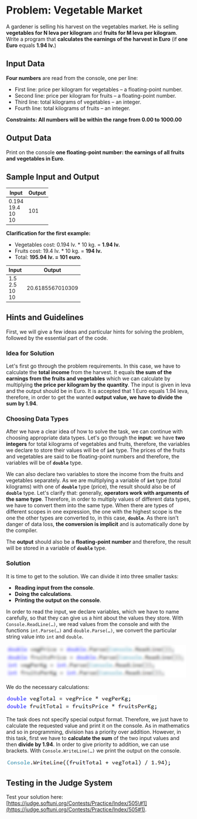 # Problem: Vegetable Market

A gardener is selling his harvest on the vegetables market. He is selling **vegetables for N leva per kilogram** and **fruits for M leva per kilogram**. Write a program that **calculates the earnings of the harvest in Euro** (if **one Euro** equals **1.94 lv.**)

## Input Data

**Four numbers** are read from the console, one per line: 
* First line: price per kilogram for vegetables – a floating-point number.
* Second line: price per kilogram for fruits – a floating-point number.
* Third line: total kilograms of vegetables – an integer.
* Fourth line: total kilograms of fruits – an integer. 

**Constraints: All numbers will be within the range from 0.00 to 1000.00**

## Output Data

Print on the console **one floating-point number: the earnings of all fruits and vegetables in Euro**.

## Sample Input and Output

| Input   | Output  |
|-----------|----------|
|0.194<br>19.4<br>10<br>10|101 | 

**Clarification for the first example:**

* Vegetables cost: 0.194 lv. \* 10 kg. = **1.94 lv.**
* Fruits cost: 19.4 lv. \* 10 kg.  = **194 lv.**
* Total: **195.94 lv. = 101 euro**. 

| Input    | Output      |
|-----------|----------------|
|1.5<br>2.5<br>10<br>10|20.6185567010309| 

## Hints and Guidelines

First, we will give a few ideas and particular hints for solving the problem, followed by the essential part of the code.  

### Idea for Solution

Let's first go through the problem requirements. In this case, we have to calculate the **total income** from the harvest. It equals **the sum of the earnings from the fruits and vegetables** which we can calculate by multiplying **the price per kilogram by the quantity**. The input is given in leva and the output should be in Euro. It is accepted that 1 Euro equals 1.94 leva, therefore, in order to get the wanted **output value, we have to divide the sum by 1.94**.

### Choosing Data Types

After we have a clear idea of how to solve the task, we can continue with choosing appropriate data types. Let's go through the **input**: we have **two integers** for total kilograms of vegetables and fruits, therefore, the variables we declare to store their values will be of **`int`** type. The prices of the fruits and vegetables are said to be floating-point numbers and therefore, the variables will be of **`double`** type.

We can also declare two variables to store the income from the fruits and vegetables separately. As we are multiplying a variable of **`int`** type (total kilograms) with one of **`double`** type (price), the result should also be of **`double`** type. Let's clarify that: generally, **operators work with arguments of the same type**. Therefore, in order to multiply values of different data types, we have to convert them into the same type. When there are types of different scopes in one expression, the one with the highest scope is the one the other types are converted to, in this case, **`double`**. As there isn't danger of data loss, **the conversion is implicit** and is automatically done by the compiler. 

The **output** should also be a **floating-point number** and therefore, the result will be stored in a variable of **`double`** type.

### Solution

It is time to get to the solution. We can divide it into three smaller tasks:

* **Reading input from the console**.
* **Doing the calculations**.
* **Printing the output on the console**.

In order to read the input, we declare variables, which we have to name carefully, so that they can give us a hint about the values they store. With `Console.ReadLine(…)`, we read values from the console and with the functions `int.Parse(…)` and `double.Parse(…)`, we convert the particular string value into `int` and `double`.

![](/assets/chapter-2-2-images/02.Vegetable-market-01.png)

We do the necessary calculations:

![](/assets/chapter-2-2-images/02.Vegetable-market-02.png)

The task does not specify special output format. Therefore, we just have to calculate the requested value and print it on the console. As in mathematics and so in programming, division has a priority over addition. However, in this task, first we have to **calculate the sum** of the two input values and then **divide by 1.94**. In order to give priority to addition, we can use brackets. With `Console.WriteLine(…)` we print the output on the console.

![](/assets/chapter-2-2-images/02.Vegetable-market-03.png)

## Testing in the Judge System

Test your solution here: [https://judge.softuni.org/Contests/Practice/Index/505\#1](https://judge.softuni.org/Contests/Practice/Index/505#1).
